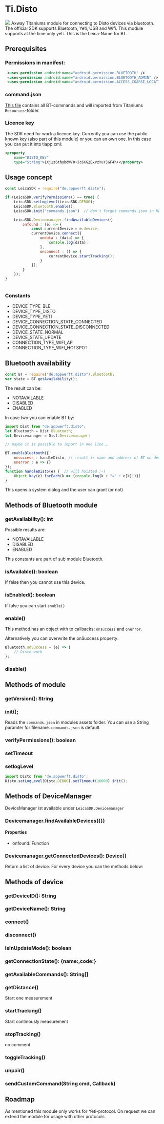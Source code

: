 # Ti.Disto

<img src="https://lasers.leica-geosystems.com/eu/sites/lasers.leica-geosystems.com.eu/files/leica_media/images/disto/x3-rotateimg.jpg" />
Axway Titaniums module for connecting to Disto devices via bluetooth. The official SDK supports Bluetooth, Yeti, USB and Wifi. This module supports at the time only yeti. This is the Leica-Name for BT.


## Prerequisites

### Permissions in manifest:

```xml
 <uses-permission android:name="android.permission.BLUETOOTH" />
 <uses-permission android:name="android.permission.BLUETOOTH_ADMIN" />
 <uses-permission android:name="android.permission.ACCESS_COARSE_LOCATION" />
```

### command.json

[This file](https://raw.githubusercontent.com/AppWerft/Ti.Disto/master/android/assets/commands.json) contains all BT-commands and will imported from Titaniums `Resources`-folder.

### Licence key
The SDK need for work a licence key. Currently you can use the public known key (also part of this module) or you can an own one. In this case you can put it into tiapp.xml:

```xml
<property 
	name="DISTO_KEY" 
	type="String">1Xj1z6thybdW/O+Jc6XG2ExVzYuY3GF4h+</property>
```


## Usage concept

```javascript
const LeicaSDK = require("de.appwerft.disto");

if (LeicaSDK.verifyPermissions() == true) {
	LeicaSDK.setLogLevel(LeicaSDK.DEBUG);
	LeicaSDK.Bluetooth.enable();
	LeicaSDK.init("commands.json")  // don't forget commands.json in Resources folder!

	LeicaSDK.Devicemanager.findAvailableDevices({
		onfound : (e) => {
			const currentDevive = e.device;
			currentDevice.connect({
				ondata : (data) => {
					console.log(data);
				},
				onconnect : () => {
					currentDevice.startTracking();
				}
			});
		}
	});
}



```
### Constants

- DEVICE\_TYPE\_BLE
- DEVICE\_TYPE\_DISTO
- DEVICE\_TYPE\_YETI
- DEVICE\_CONNECTION\_STATE\_CONNECTED
- DEVICE\_CONNECTION\_STATE\_DISCONNECTED
- DEVICE\_STATE\_NORMAL
- DEVICE\_STATE\_UPDATE
- CONNECTION\_TYPE\_WIFI\_AP
- CONNECTION\_TYPE\_WIFI\_HOTSPOT

## Bluetooth availability

```js
const BT = require("de.appwerft.disto").Bluetooth;
var state = BT.getAvailability();
```

The result can be:

*   NOTAVAILABLE
*   DISABLED
*   ENABLED

In case two you can enable BT by:

```js
import Dist from "de.appwerft.disto";
let Bluetooth = Dist.Bluetooth;
let Devicemanager = Dist.Devicemanager;

// maybe it is possible to import in one line …

BT.enableBluetooth({
	onsuccess : handleDisto, // result is name and address of BT on device
	onerror : e => {}
}); 
function handleDisto(e) {  // will hoisted ;-)
	Object.key(e).forEach(k => {console.log(k + "=" + e[k];)})
}

```

This opens a system dialog and the user can grant (or not)


## Methods of Bluetooth module

### getAvailability(): int
Possible results are:

*   NOTAVAILABLE
*   DISABLED
*   ENABLED

This constants are part of sub module Bluetooth.


### isAvailable(): boolean
If false then you cannot use this device.

### isEnabled(): boolean
If false you can start `enable()`

### enable()
This method has an object with to callbacks: `onsuccess` and `onerror`.

Alternatively you can overwrite the onSuccess property:

```js
Bluetooth.onSuccess = (e) => {
	// Disto work
};

```

###  disable()


## Methods of module 

### getVersion(): String

### init();
Reads the `commands.json` in modules assets folder. You can use a String paramter for filename. `commands.json` is default.
### verifyPermissions(): boolean

### setTimeout 

### setlogLevel

```js
import Disto from 'de.appwerft.disto';
Disto.setLogLevel(Disto.DEBUG).setTimeout(10000).init();

```
## Methods of DeviceManager

DeviceManager ist available under `LeicaSDK.Devicemanager`

### Devicemanager.findAvailableDevices({})

#### Properties

- onfound: Function


### Devicemanager.getConnectedDevices(): Device[]
Return a list of device. For every device you can the methods below:

## Methods of device

### getDeviceID(): String
### getDeviceName(): String
### connect()
### disconnect()
### isInUpdateMode(): boolean
### getConnectionState(): {name:,code:}
### getAvailableCommands(): String[]
### getDistance()

Start one measurement.
### startTracking()

Start continously measurement
### stopTracking()

no comment
### toggleTracking()
### unpair()

### sendCustomCommand(String cmd, Callback)

## Roadmap

As mentioned this module only works for Yeti-protocol. On request we can extend the module for usage with other protocols.